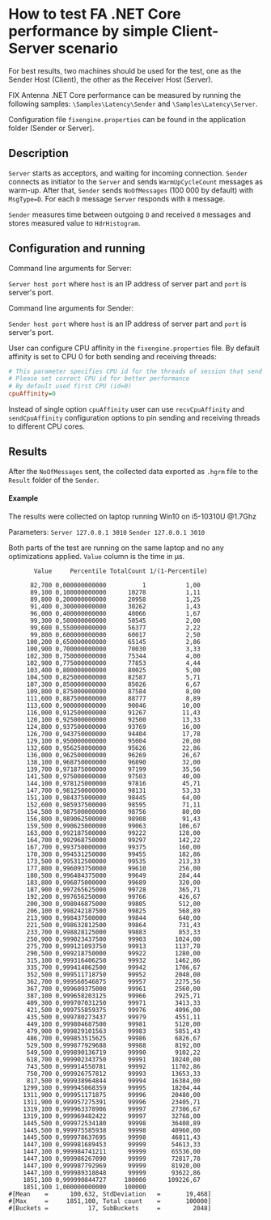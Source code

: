 # How to test FA .NET Core performance by simple Client-Server scenario

For best results, two machines should be used for the test, one as the Sender Host (Client), the other as the Receiver Host (Server).

FIX Antenna .NET Core performance can be measured by running the following samples: `\Samples\Latency\Sender` and `\Samples\Latency\Server`.

Configuration file `fixengine.properties` can be found in the application folder (Sender or Server).

## Description
`Server` starts as acceptors, and waiting for incoming connection. `Sender` connects as initiator to the `Server` and sends `WarmUpCycleCount` messages as warm-up. After that, `Sender` sends `NoOfMessages` (100 000 by default) with `MsgType=D`. For each `D` message `Server` responds with `8` message.

`Sender` measures time between outgoing `D` and received `8` messages and stores measured value to `HdrHistogram`.

## Configuration and running
Command line arguments for Server:

`Server host port` where `host` is an IP address of server part and `port` is server's port.

Command line arguments for Sender:

`Sender host port` where `host` is an IP address of server part and `port` is server's port. 

User can configure CPU affinity in the `fixengine.properties` file. By default affinity is set to CPU 0 for both sending and receiving threads:

```INI
# This parameter specifies CPU id for the threads of session that send and receive the data from/in socket.
# Please set correct CPU id for better performance
# By default used first CPU (id=0)
cpuAffinity=0
```

Instead of single option `cpuAffinity` user can use `recvCpuAffinity` and `sendCpuAffinity` configuration options to pin sending and receiving threads to different CPU cores.

## Results
After the `NoOfMessages` sent, the collected data exported as `.hgrm` file to the `Result` folder of the `Sender`.

#### Example
The results were collected on laptop running Win10 on i5-10310U @1.7Ghz

Parameters:
`Server 127.0.0.1 3010`
`Sender 127.0.0.1 3010`

Both parts of the test are running on the same laptop and no any optimizations applied. `Value` column is the time in µs.

```
       Value     Percentile TotalCount 1/(1-Percentile)

      82,700 0,000000000000          1           1,00
      89,100 0,100000000000      10278           1,11
      89,800 0,200000000000      20958           1,25
      91,400 0,300000000000      30262           1,43
      96,000 0,400000000000      40066           1,67
      99,300 0,500000000000      50545           2,00
      99,600 0,550000000000      56377           2,22
      99,800 0,600000000000      60017           2,50
     100,200 0,650000000000      65145           2,86
     100,900 0,700000000000      70030           3,33
     102,300 0,750000000000      75344           4,00
     102,900 0,775000000000      77853           4,44
     103,400 0,800000000000      80025           5,00
     104,500 0,825000000000      82587           5,71
     107,300 0,850000000000      85026           6,67
     109,800 0,875000000000      87584           8,00
     111,600 0,887500000000      88777           8,89
     113,600 0,900000000000      90046          10,00
     116,000 0,912500000000      91267          11,43
     120,100 0,925000000000      92500          13,33
     124,800 0,937500000000      93769          16,00
     126,700 0,943750000000      94404          17,78
     129,100 0,950000000000      95004          20,00
     132,600 0,956250000000      95626          22,86
     136,000 0,962500000000      96269          26,67
     138,100 0,968750000000      96890          32,00
     139,700 0,971875000000      97199          35,56
     141,500 0,975000000000      97503          40,00
     144,100 0,978125000000      97816          45,71
     147,700 0,981250000000      98131          53,33
     151,100 0,984375000000      98445          64,00
     152,600 0,985937500000      98595          71,11
     154,500 0,987500000000      98756          80,00
     156,800 0,989062500000      98908          91,43
     159,500 0,990625000000      99063         106,67
     163,000 0,992187500000      99222         128,00
     164,700 0,992968750000      99297         142,22
     167,700 0,993750000000      99375         160,00
     170,300 0,994531250000      99455         182,86
     173,500 0,995312500000      99535         213,33
     177,800 0,996093750000      99610         256,00
     180,500 0,996484375000      99649         284,44
     183,800 0,996875000000      99689         320,00
     187,900 0,997265625000      99728         365,71
     192,200 0,997656250000      99766         426,67
     200,300 0,998046875000      99805         512,00
     206,100 0,998242187500      99825         568,89
     213,900 0,998437500000      99844         640,00
     221,500 0,998632812500      99864         731,43
     233,700 0,998828125000      99883         853,33
     250,900 0,999023437500      99903        1024,00
     275,700 0,999121093750      99913        1137,78
     290,500 0,999218750000      99922        1280,00
     315,100 0,999316406250      99932        1462,86
     335,700 0,999414062500      99942        1706,67
     352,500 0,999511718750      99952        2048,00
     362,700 0,999560546875      99957        2275,56
     367,700 0,999609375000      99961        2560,00
     387,100 0,999658203125      99966        2925,71
     409,300 0,999707031250      99971        3413,33
     421,500 0,999755859375      99976        4096,00
     435,500 0,999780273437      99979        4551,11
     449,100 0,999804687500      99981        5120,00
     479,900 0,999829101563      99983        5851,43
     486,700 0,999853515625      99986        6826,67
     529,500 0,999877929688      99988        8192,00
     549,500 0,999890136719      99990        9102,22
     618,700 0,999902343750      99991       10240,00
     743,500 0,999914550781      99992       11702,86
     750,700 0,999926757812      99993       13653,33
     817,500 0,999938964844      99994       16384,00
    1299,100 0,999945068359      99995       18204,44
    1311,900 0,999951171875      99996       20480,00
    1311,900 0,999957275391      99996       23405,71
    1319,100 0,999963378906      99997       27306,67
    1319,100 0,999969482422      99997       32768,00
    1445,500 0,999972534180      99998       36408,89
    1445,500 0,999975585938      99998       40960,00
    1445,500 0,999978637695      99998       46811,43
    1447,100 0,999981689453      99999       54613,33
    1447,100 0,999984741211      99999       65536,00
    1447,100 0,999986267090      99999       72817,78
    1447,100 0,999987792969      99999       81920,00
    1447,100 0,999989318848      99999       93622,86
    1851,100 0,999990844727     100000      109226,67
    1851,100 1,000000000000     100000
#[Mean    =      100,632, StdDeviation   =       19,468]
#[Max     =     1851,100, Total count    =       100000]
#[Buckets =           17, SubBuckets     =         2048]
```